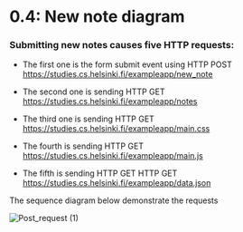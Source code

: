 # 0.4: New note diagram

### Submitting new notes causes five HTTP requests:

* The first one is the form submit event using HTTP POST 
https://studies.cs.helsinki.fi/exampleapp/new_note

* The second one is sending HTTP GET https://studies.cs.helsinki.fi/exampleapp/notes 

* The third one is sending HTTP GET 
https://studies.cs.helsinki.fi/exampleapp/main.css

* The fourth is sending HTTP GET
https://studies.cs.helsinki.fi/exampleapp/main.js

* The fifth is sending HTTP GET 
HTTP GET https://studies.cs.helsinki.fi/exampleapp/data.json

The sequence diagram below demonstrate the requests



   ![Post_request (1)](https://user-images.githubusercontent.com/32091211/207472902-917b9e96-0ddb-4793-8130-d24b33307bd3.png)
